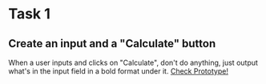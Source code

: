 # Task 1
## Create an input and a "Calculate" button
When a user inputs and clicks on "Calculate", don't do anything, just output what's in the input field in a bold format under it. [Check Prototype!](https://www.figma.com/embed?embed_host=share&url=https%3A%2F%2Fwww.figma.com%2Fproto%2FYvpFAd1Y4DybRh6eTe4Bu1%2FUntitled%3Fnode-id%3D1%253A2%26scaling%3Dscale-down%26page-id%3D0%253A1)
